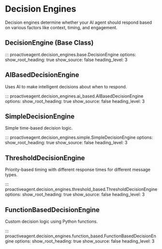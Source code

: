 # Decision Engines

Decision engines determine whether your AI agent should respond based on various factors like context, timing, and engagement.

## DecisionEngine (Base Class)

::: proactiveagent.decision_engines.base.DecisionEngine
    options:
      show_root_heading: true
      show_source: false
      heading_level: 3

## AIBasedDecisionEngine

Uses AI to make intelligent decisions about when to respond.

::: proactiveagent.decision_engines.ai_based.AIBasedDecisionEngine
    options:
      show_root_heading: true
      show_source: false
      heading_level: 3

## SimpleDecisionEngine

Simple time-based decision logic.

::: proactiveagent.decision_engines.simple.SimpleDecisionEngine
    options:
      show_root_heading: true
      show_source: false
      heading_level: 3

## ThresholdDecisionEngine

Priority-based timing with different response times for different message types.

::: proactiveagent.decision_engines.threshold_based.ThresholdDecisionEngine
    options:
      show_root_heading: true
      show_source: false
      heading_level: 3

## FunctionBasedDecisionEngine

Custom decision logic using Python functions.

::: proactiveagent.decision_engines.function_based.FunctionBasedDecisionEngine
    options:
      show_root_heading: true
      show_source: false
      heading_level: 3

